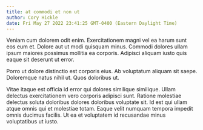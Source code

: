 ```yaml
---
title: at commodi et non ut
author: Cory Hickle
date: Fri May 27 2022 23:41:25 GMT-0400 (Eastern Daylight Time)
---
```

Veniam cum dolorem odit enim. Exercitationem magni vel ea harum sunt eos eum et. Dolore aut ut modi quisquam minus. Commodi dolores ullam ipsum maiores possimus mollitia ea corporis. Adipisci aliquam iusto quis eaque sit deserunt ut error.

 Porro ut dolore distinctio est corporis eius. Ab voluptatum aliquam sit saepe. Doloremque natus nihil ut. Quos doloribus ut.

 Vitae itaque est officia id error qui dolores similique similique. Ullam delectus exercitationem vero corporis adipisci sunt. Ratione molestiae delectus soluta doloribus dolores doloribus voluptate sit. Id est qui ullam atque omnis qui et molestiae totam. Eaque velit numquam tempora impedit omnis ducimus facilis. Ut ea et voluptatem id recusandae minus voluptatibus ut iusto.